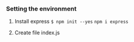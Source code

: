 ### Setting the environment ###

1. Install express
```$ npm init --yes```
```npm i express```

2. Create file index.js

